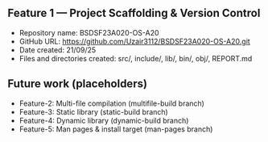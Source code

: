 ## Feature 1 — Project Scaffolding & Version Control
- Repository name: BSDSF23A020-OS-A20
- GitHub URL: https://github.com/Uzair3112/BSDSF23A020-OS-A20.git
- Date created: 21/09/25
- Files and directories created: src/, include/, lib/, bin/, obj/, REPORT.md

## Future work (placeholders)
- Feature-2: Multi-file compilation (multifile-build branch)
- Feature-3: Static library (static-build branch)
- Feature-4: Dynamic library (dynamic-build branch)
- Feature-5: Man pages & install target (man-pages branch)
